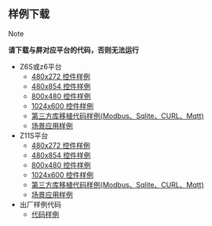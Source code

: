 ## <span id = "demo_download">样例下载</span>
 > [!Note]
 > **请下载与屏对应平台的代码，否则无法运行**

* Z6S或z6平台
   * [480x272 控件样例](http://download.zkswe.com/archive/basedemo_z6s_480_272.zip)
   * [480x854 控件样例](http://download.zkswe.com/archive/basedemo_z6s_480_854.zip)
   * [800x480 控件样例](http://download.zkswe.com/archive/basedemo_z6s_800_480.zip)
   * [1024x600 控件样例](http://download.zkswe.com/archive/basedemo_z6s_1024_600.zip)
   * [第三方库移植代码样例(Modbus、Sqlite、CURL、Mqtt)](https://github.com/zkswe/Z6SThirdPart/archive/master.zip)
   * [场景应用样例](https://github.com/zkswe/Z6SClassicCases/archive/master.zip)
* Z11S平台  
   * [480x272 控件样例](http://download.zkswe.com/archive/basedemo_z11s_480_272.zip)
   * [480x854 控件样例](http://download.zkswe.com/archive/basedemo_z11s_480_854.zip)
   * [800x480 控件样例](http://download.zkswe.com/archive/basedemo_z11s_800_480.zip)
   * [1024x600 控件样例](http://download.zkswe.com/archive/basedemo_z11s_1024_600.zip)
   * [第三方库移植代码样例(Modbus、Sqlite、CURL、Mqtt)](https://github.com/zkswe/Z11SThirdPart/archive/master.zip)
   * [场景应用样例](https://github.com/zkswe/Z11SClassicCases/archive/master.zip)
* 出厂样例代码
   * [代码样例](https://github.com/zkswe/zkswe_sampleUI/archive/master.zip)